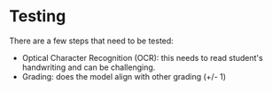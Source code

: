 # Testing
There are a few steps that need to be tested:
* Optical Character Recognition (OCR): this needs to read student's handwriting and can be challenging.
* Grading: does the model align with other grading (+/- 1)


